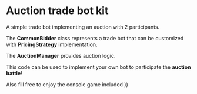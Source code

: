 # Auction trade bot kit

A simple trade bot implementing an auction with 2 participants.

The **CommonBidder** class represents a trade bot that can be customized with **PricingStrategy** implementation.

The **AuctionManager** provides auction logic.

This code can be used to implement your own bot to participate the **auction battle**!

Also fill free to enjoy the console game included ))
